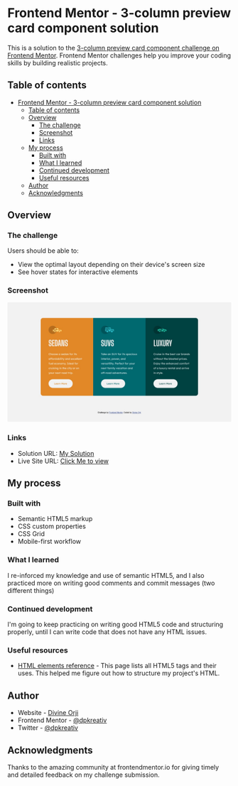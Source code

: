 # Frontend Mentor - 3-column preview card component solution

This is a solution to the [3-column preview card component challenge on Frontend Mentor](https://www.frontendmentor.io/challenges/3column-preview-card-component-pH92eAR2-). Frontend Mentor challenges help you improve your coding skills by building realistic projects.

## Table of contents

- [Frontend Mentor - 3-column preview card component solution](#frontend-mentor---3-column-preview-card-component-solution)
  - [Table of contents](#table-of-contents)
  - [Overview](#overview)
    - [The challenge](#the-challenge)
    - [Screenshot](#screenshot)
    - [Links](#links)
  - [My process](#my-process)
    - [Built with](#built-with)
    - [What I learned](#what-i-learned)
    - [Continued development](#continued-development)
    - [Useful resources](#useful-resources)
  - [Author](#author)
  - [Acknowledgments](#acknowledgments)

## Overview

### The challenge

Users should be able to:

- View the optimal layout depending on their device's screen size
- See hover states for interactive elements

### Screenshot

![Site Screenshot](./screenshot.jpg)

### Links

- Solution URL: [My Solution](https://your-solution-url.com)
- Live Site URL: [Click Me to view](https://dpkreativ.github.io/3-column-preview-card-component/)

## My process

### Built with

- Semantic HTML5 markup
- CSS custom properties
- CSS Grid
- Mobile-first workflow

### What I learned

I re-inforced my knowledge and use of semantic HTML5, and I also practiced more on writing good comments and commit messages (two different things)

### Continued development

I'm going to keep practicing on writing good HTML5 code and structuring properly, until I can write code that does not have any HTML issues.

### Useful resources

- [HTML elements reference](https://developer.mozilla.org/en-US/docs/Web/HTML/Element) - This page lists all HTML5 tags and their uses. This helped me figure out how to structure my project's HTML.

## Author

- Website - [Divine Orji](https://dpkreativ.vercel.app)
- Frontend Mentor - [@dpkreativ](https://www.frontendmentor.io/profile/dpkreativ)
- Twitter - [@dpkreativ](https://www.twitter.com/dpkreativ)

## Acknowledgments

Thanks to the amazing community at frontendmentor.io for giving timely and detailed feedback on my challenge submission.
